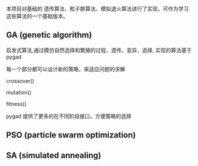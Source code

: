 本项目对基础的 遗传算法、粒子群算法、模拟退火算法进行了实现，可作为学习这些算法的一个基础版本。

## GA (genetic algorithm)
启发式算法,通过模仿自然选择和繁殖的过程，遗传，变异，选择, 实现的算法基于pygad

每一个部分都可以设计新的策略，来适应问题的求解

crossover()

mutation()

fitness()

pygad 提供了更多的在不同阶段接口，方便策略的选择

## PSO (particle swarm optimization)

## SA (simulated annealing)
